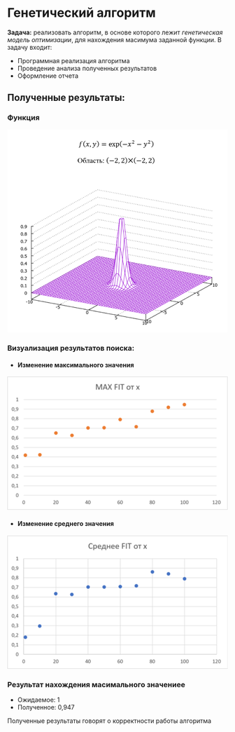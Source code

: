 # Генетический алгоритм
**Задача:** реализовать алгоритм, в основе которого лежит *генетическая модель оптимизации*, для нахождения масимума заданной функции.
В задачу входит:
- Программная реализация алгоритма
- Проведение анализа полученных результатов
- Оформление отчета

## Полученные результаты:
### Функция
![Task function](images/gen_lab_func_graph.png)

### Визуализация результатов поиска:
- #### Изменение максимального значения
![Max FIT value from x](images/max_FIT_value_from_x.png)

- #### Изменение среднего значения
![Average FIT value from x](images/mean_FIT_value_from_x.png)

### Результат нахождения масимального значениее
- Ожидаемое:  1
- Полученное: 0,947

Полученные результаты говорят о корректности работы алгоритма
